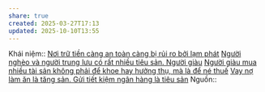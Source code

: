 ```yaml
---
share: true
created: 2025-03-27T17:13
updated: 2025-10-10T13:55
---
```

Khái niệm:: 
[Nơi trữ tiền càng an toàn càng bị rủi ro bởi lạm phát](../Ti%E1%BB%81n,%20n%E1%BB%A3,%20b%E1%BA%A3n%20v%E1%BB%8B/N%C6%A1i%20tr%E1%BB%AF%20ti%E1%BB%81n%20c%C3%A0ng%20an%20to%C3%A0n%20c%C3%A0ng%20b%E1%BB%8B%20r%E1%BB%A7i%20ro%20b%E1%BB%9Fi%20l%E1%BA%A1m%20ph%C3%A1t.md)
[Người nghèo và người trung lưu có rất nhiều tiêu sản. Người giàu](Ng%C6%B0%E1%BB%9Di%20ngh%C3%A8o%20v%C3%A0%20ng%C6%B0%E1%BB%9Di%20trung%20l%C6%B0u%20c%C3%B3%20r%E1%BA%A5t%20nhi%E1%BB%81u%20ti%C3%AAu%20s%E1%BA%A3n.%20Ng%C6%B0%E1%BB%9Di%20gi%C3%A0u.md)
[Người giàu mua nhiều tài sản không phải để khoe hay hưởng thụ, mà là để né thuế](./L%C3%A0m%20gi%C3%A0u/Ng%C6%B0%E1%BB%9Di%20gi%C3%A0u%20mua%20nhi%E1%BB%81u%20t%C3%A0i%20s%E1%BA%A3n%20kh%C3%B4ng%20ph%E1%BA%A3i%20%C4%91%E1%BB%83%20khoe%20hay%20h%C6%B0%E1%BB%9Fng%20th%E1%BB%A5,%20m%C3%A0%20l%C3%A0%20%C4%91%E1%BB%83%20n%C3%A9%20thu%E1%BA%BF.md)
[Vay nợ làm ăn là tăng sản. Gửi tiết kiệm ngân hàng là tiêu sản](./T%C3%A0i%20s%E1%BA%A3n/Vay%20n%E1%BB%A3%20l%C3%A0m%20%C4%83n%20l%C3%A0%20t%C4%83ng%20s%E1%BA%A3n.%20G%E1%BB%ADi%20ti%E1%BA%BFt%20ki%E1%BB%87m%20ng%C3%A2n%20h%C3%A0ng%20l%C3%A0%20ti%C3%AAu%20s%E1%BA%A3n.md)
Nguồn:: 